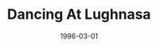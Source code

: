 ---
title: Dancing At Lughnasa
redirect_from:
- /productions/1996_Dancing_at_Lughnasa
date: 1996-03-01
closing_date: 1996-03-17
layout: productions
playbill:
Theatre: Theatre Jacksonville
Venue: Little Theatre
cast:
- Michael: Michael Lipp
- Kate: Elyse Brady
- Maggie: Simone Aden-Reid
- Agnes: Kathy Biddle
- Rose: Jamie Vaughn
- Chris: Christina Duncan
- Gerry: Michael Simpson
- Jack: Dave Gowan
crew:
- Artistic Director: Jan Kathryn Wikstrom
- Stage Manager: Valerie Howard
- Assistant Stage Manager: Robyn Scott
- Scenic and Lighting Design: Andrew Way
- Set Construction:
  - Jamie Wright
  - Ron Clark
  - Cherri Stanton
  - Scott Hooks
  - Chris Powell
  - Gloria Pepe
  - Judy Jones
  - Craig Kassan
- Set Dressings and Furniture: Bruce Musser
- Properties Mistress: Barbara Davis
- Properties and Run Crew:
  - Barbara Davis
  - Karen Jones
  - Elaine Gantz
- Master Electrician: Jamie Wright
- Sound Designer: Landon Walker
- Sound Technician: Scott Hooks
- Light Board Technician: Gloria Pepe
- Costumer: Elaine Gantz
- Volunteer Coordinator: Lovelle MacLean
- Graphic Support: Gerald Charm
- Kites:
  - John Wikstrom
  - Elizabeth Wickstrom
photos:
- photo: 1996-Dancing-at-Lughnasa-01.webp
  photo_attr:
  photo_alt:
  photo_caption: Cast of 1996 'Dancing at Lughnasa' at Theatre Jacksonville
- photo: 1996-Dancing-at-Lughnasa-02.webp
  photo_attr:
  photo_alt:
  photo_caption: Cast of 1996 'Dancing at Lughnasa' at Theatre Jacksonville
- photo: 1996-Dancing-at-Lughnasa-03.webp
  photo_attr:
  photo_alt:
  photo_caption: Cast of 1996 'Dancing at Lughnasa' at Theatre Jacksonville
- photo: 1996-Dancing-at-Lughnasa-04.webp
  photo_attr:
  photo_alt:
  photo_caption: Cast of 1996 'Dancing at Lughnasa' at Theatre Jacksonville
- photo: 1996-Dancing-at-Lughnasa-05.webp
  photo_attr:
  photo_alt:
  photo_caption: Cast of 1996 'Dancing at Lughnasa' at Theatre Jacksonville
---